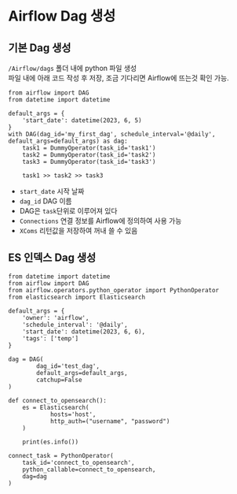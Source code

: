 # Airflow Dag 생성

## 기본 Dag 생성
`/Airflow/dags` 폴더 내에 python 파일 생성<br>
파일 내에 아래 코드 작성 후 저장, 조금 기다리면 Airflow에 뜨는것 확인 가능.

```
from airflow import DAG
from datetime import datetime

default_args = {
    'start_date': datetime(2023, 6, 5)
}
with DAG(dag_id='my_first_dag', schedule_interval='@daily', default_args=default_args) as dag:
    task1 = DummyOperator(task_id='task1')
    task2 = DummyOperator(task_id='task2')
    task3 = DummyOperator(task_id='task3')
    
    task1 >> task2 >> task3
```
- `start_date` 시작 날짜
- `dag_id` DAG 이름
- DAG은 `task`단위로 이루어져 있다
- `Connections` 연결 정보를 Airflow에 정의하여 사용 가능
- `XComs` 리턴값을 저장하여 꺼내 쓸 수 있음

## ES 인덱스 Dag 생성
```
from datetime import datetime
from airflow import DAG
from airflow.operators.python_operator import PythonOperator
from elasticsearch import Elasticsearch

default_args = {
    'owner': 'airflow',
    'schedule_interval': '@daily',
    'start_date': datetime(2023, 6, 6),
    'tags': ['temp']
}

dag = DAG(
        dag_id='test_dag',
        default_args=default_args,
        catchup=False
)

def connect_to_opensearch():
    es = Elasticsearch(
            hosts='host',
            http_auth=("username", "password")
    )

    print(es.info())

connect_task = PythonOperator(
    task_id='connect_to_opensearch',
    python_callable=connect_to_opensearch,
    dag=dag
)
```
